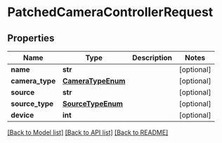 # PatchedCameraControllerRequest


## Properties
Name | Type | Description | Notes
------------ | ------------- | ------------- | -------------
**name** | **str** |  | [optional] 
**camera_type** | [**CameraTypeEnum**](CameraTypeEnum.md) |  | [optional] 
**source** | **str** |  | [optional] 
**source_type** | [**SourceTypeEnum**](SourceTypeEnum.md) |  | [optional] 
**device** | **int** |  | [optional] 

[[Back to Model list]](../README.md#documentation-for-models) [[Back to API list]](../README.md#documentation-for-api-endpoints) [[Back to README]](../README.md)


